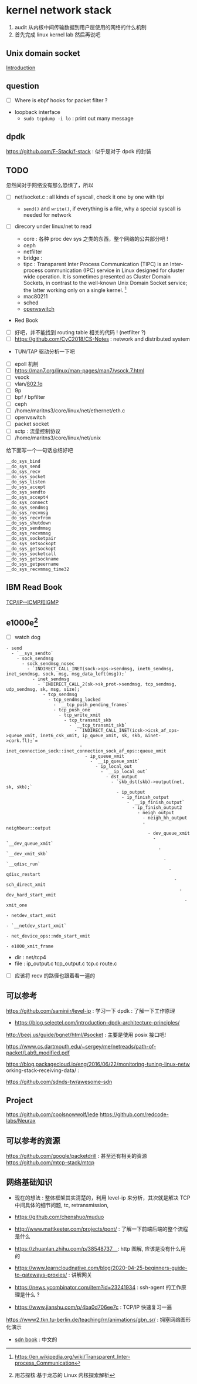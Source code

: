 # kernel network stack
1. audit 从内核中间传输数据到用户层使用的网络的什么机制
2. 首先完成 linux kernel lab 然后再说吧

## Unix domain socket
[Introduction](https://stackoverflow.com/questions/21032562/example-to-explain-unix-domain-socket-af-inet-vs-af-unix)

## question
- [ ] Where is ebpf hooks for packet filter ?
- loopback interface
  - `sudo tcpdump -i lo` : print out many message

## dpdk
https://github.com/F-Stack/f-stack : 似乎是对于 dpdk 的封装

## TODO
忽然间对于网络没有那么恐惧了，所以

- [ ] net/socket.c : all kinds of syscall, check it one by one with tlpi
  - `send()` and `write()`, if everything is a file, why a special syscall is needed for network


- [ ] direcory under linux/net to read
  - core : 各种 proc dev sys 之类的东西，整个网络的公共部分吧 !
  - ceph
  - netfilter
  - bridge :
  - tipc : Transparent Inter Process Communication (TIPC) is an Inter-process communication (IPC) service in Linux designed for cluster wide operation. It is sometimes presented as Cluster Domain Sockets, in contrast to the well-known Unix Domain Socket service; the latter working only on a single kernel. [^9]
  - mac80211
  - sched
  - [openvswitch](https://www.zhihu.com/column/software-defined-network)

- Red Book
- [ ] 好吧，并不能找到 routing table 相关的代码 ! (netfilter ?)
- [ ] https://github.com/CyC2018/CS-Notes : network and distributed system
- TUN/TAP 驱动分析一下吧
- [ ] epoll 机制
- [ ] https://man7.org/linux/man-pages/man7/vsock.7.html
- [ ] vsock
- [ ] vlan/[802.1q](https://en.wikipedia.org/wiki/IEEE_802.1Q)
- [ ] 9p
- [ ] bpf / bpfilter
- [ ] ceph
- [ ] /home/maritns3/core/linux/net/ethernet/eth.c
- [ ] openvswitch
- [ ] packet socket
- [ ] sctp : 流量控制协议
- [ ] /home/maritns3/core/linux/net/unix

给下面写一个一句话总结好吧
```
__do_sys_bind
__do_sys_send
__do_sys_recv
__do_sys_socket
__do_sys_listen
__do_sys_accept
__do_sys_sendto
__do_sys_accept4
__do_sys_connect
__do_sys_sendmsg
__do_sys_recvmsg
__do_sys_recvfrom
__do_sys_shutdown
__do_sys_sendmmsg
__do_sys_recvmmsg
__do_sys_socketpair
__do_sys_setsockopt
__do_sys_getsockopt
__do_sys_socketcall
__do_sys_getsockname
__do_sys_getpeername
__do_sys_recvmmsg_time32
```



## IBM Read Book
[TCP/IP--ICMP和IGMP](https://www.jianshu.com/p/4bd8758f9fbd)

## e1000e[^2]
- [ ] watch dog

```
- send
  - `__sys_sendto`
    - sock_sendmsg
      - sock_sendmsg_nosec
        - `INDIRECT_CALL_INET(sock->ops->sendmsg, inet6_sendmsg, inet_sendmsg, sock, msg, msg_data_left(msg));`
          - inet_sendmsg
            - `INDIRECT_CALL_2(sk->sk_prot->sendmsg, tcp_sendmsg, udp_sendmsg, sk, msg, size);`
              - tcp_sendmsg
                - tcp_sendmsg_locked
                  - `__tcp_push_pending_frames`
                  - tcp_push_one
                    - tcp_write_xmit
                      - tcp_transmit_skb
                        - `__tcp_transmit_skb`
                          - `INDIRECT_CALL_INET(icsk->icsk_af_ops->queue_xmit, inet6_csk_xmit, ip_queue_xmit, sk, skb, &inet->cork.fl);`=
                            - inet_connection_sock::inet_connection_sock_af_ops::queue_xmit
                              - ip_queue_xmit
                                - `__ip_queue_xmit`
                                  - ip_local_out
                                    - `__ip_local_out`
                                      - dst_output
                                        - `skb_dst(skb)->output(net, sk, skb);`
                                          - ip_output
                                            - ip_finish_output
                                              - `__ip_finish_output`
                                                - ip_finish_output2
                                                  - neigh_output
                                                    - neigh_hh_output
                                                    - neighbour::output
                                                      - dev_queue_xmit
                                                        - `__dev_queue_xmit`
                                                          - `__dev_xmit_skb`
                                                            - `__qdisc_run`
                                                              - qdisc_restart
                                                                - sch_direct_xmit
                                                                  - dev_hard_start_xmit
                                                                    - xmit_one
                                                                      - netdev_start_xmit
                                                                        - `__netdev_start_xmit`
                                                                          - net_device_ops::ndo_start_xmit
                                                                            - e1000_xmit_frame
```
- dir : net/tcp4
- file : ip_output.c tcp_output.c tcp.c route.c

- [ ] 应该将 recv 的路径也跟着看一遍的

## 可以参考
https://github.com/saminiir/level-ip : 学习一下
dpdk : 了解一下工作原理
  - https://blog.selectel.com/introduction-dpdk-architecture-principles/

http://beej.us/guide/bgnet/html/#socket : 主要是使用 posix 接口吧!

https://www.cs.dartmouth.edu/~sergey/me/netreads/path-of-packet/Lab9_modified.pdf

https://blog.packagecloud.io/eng/2016/06/22/monitoring-tuning-linux-netw  orking-stack-receiving-data/ :

https://github.com/sdnds-tw/awesome-sdn

## Project
https://github.com/coolsnowwolf/lede
https://github.com/redcode-labs/Neurax


## 可以参考的资源
https://github.com/google/packetdrill : 甚至还有相关的资源
https://github.com/mtcp-stack/mtcp

## 网络基础知识
- 现在的想法 : 整体框架其实清楚的，利用 level-ip 来分析，其次就是解决 TCP 中间具体的细节问题, tc, retransmission,

- https://github.com/chenshuo/muduo
- http://www.mattkeeter.com/projects/pont/ : 了解一下前端后端的整个流程是什么
- https://zhuanlan.zhihu.com/p/38548737　: http 图解, 应该是没有什么用的
- https://www.learncloudnative.com/blog/2020-04-25-beginners-guide-to-gateways-proxies/ : 讲解网关
- https://news.ycombinator.com/item?id=23241934 : ssh-agent 的工作原理是什么 ?
- https://www.jianshu.com/p/4ba0d706ee7c : TCP/IP 快速复习一遍

https://www2.tkn.tu-berlin.de/teaching/rn/animations/gbn_sr/ : 拥塞网络图形化演示

- [sdn book](https://tonydeng.github.io/sdn-handbook/) : 中文的

[^2]: 用芯探核:基于龙芯的 Linux 内核探索解析
[^4]: http://yuba.stanford.edu/rcp/
[^6]: [An Introduction to Computer Networks](http://intronetworks.cs.luc.edu/current2/html/)
[^7]: [The TCP/IP Guide](http://www.tcpipguide.com/index.htm)
[^8]: [TUN/TAP设备浅析(一) -- 原理浅析](https://www.jianshu.com/p/09f9375b7fa7)
[^9]: https://en.wikipedia.org/wiki/Transparent_Inter-process_Communication
